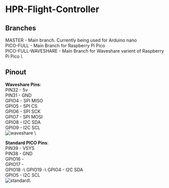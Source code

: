 # HPR-Flight-Controller

## Branches
  
  MASTER - Main branch. Currently being used for Arduino nano \
  PICO-FULL - Main Branch for Raspberry Pi Pico \
  PICO-FULL-WAVESHARE - Main Branch for Waveshare varient of Raspberry Pi Pico \

## Pinout

  **Waveshare Pins**:\
  PIN32 - 5v\
  PIN31 - GND\
  GPIO4 - SPI MISO\
  GPIO5 - SPI CS\
  GPIO6 - SPI SCK\
  GPIO7 - SPI MOSI\
  GPIO8 - I2C SDA\
  GPIO9 - I2C SCL\
  ![waveshare]("./assets/rp2040-waveshare.jpg") \

  **Standard PICO Pins**:\
  PIN39 - VSYS\
  PIN38 - GND\
  GPIO16 -\
  GPIO17 -\
  GPIO18 -\ 
  GPIO19 -\ 
  GPIO4 - I2C SDA\
  GPIO5 - I2C SCL\
  ![standard]("./assets/rp2040-standard.jpg")\
